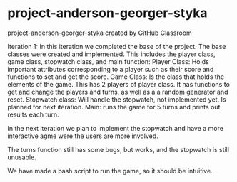 # project-anderson-georger-styka
project-anderson-georger-styka created by GitHub Classroom

Iteration 1:
In this iteration we completed the base of the project. The base classes were created and implemented. This includes the player class, game class, stopwatch class, and main function:
Player Class: Holds important attributes corresponding to a player such as their score and functions to set and get the score.
Game Class: Is the class that holds the elements of the game. This has 2 players of player class. It has functions to get and change the players and turns, as well as a a random generator and reset. 
Stopwatch class: Will handle the stopwatch, not implemented yet. Is planned for next iteration.
Main: runs the game for 5 turns and prints out results each turn.

In the next iteration we plan to implement the stopwatch and have a more interactive agme were the users are more involved.

The turns function still has some bugs, but works, and the stopwatch is still unusable.

We have made a bash script to run the game, so it should be intuitive.
